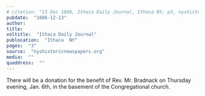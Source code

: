 ```yaml
---
# citation: "13 Dec 1886, Ithaca Daily Journal, Ithaca NY, p3, nyshistoricnewspapers.org."
pubdate:  "1886-12-13"
author: 
title: 
voltitle:  "Ithaca Daily Journal"
publocation:  "Ithaca  NY"
pages:  "3"
source:  "nyshistoricnewspapers.org"
media:  ""
quaddress:  ""
---
```

There will be a donation for the benefit of Rev. Mr. Bradnack on Thursday evening, Jan. 6th, in the basement of the Congregational church.

